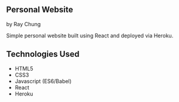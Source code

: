 Personal Website
----------------

by Ray Chung

Simple personal website built using React and deployed via Heroku. 

Technologies Used
-----------------
* HTML5
* CSS3
* Javascript (ES6/Babel)
* React
* Heroku
